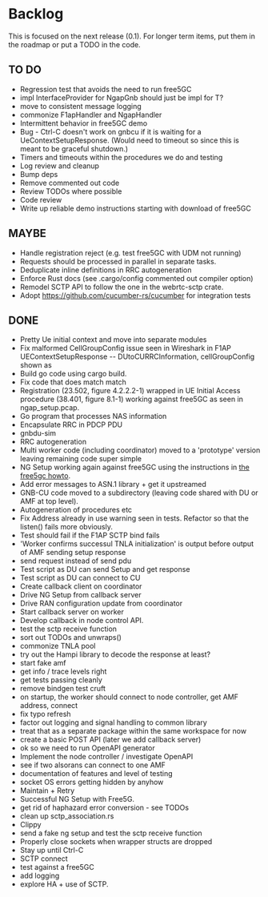 # Backlog

This is focused on the next release (0.1).  For longer term items, put them in the roadmap or put a TODO in the code.

## TO DO
- Regression test that avoids the need to run free5GC
- impl<T> InterfaceProvider for NgapGnb<T> should just be impl for T?
- move to consistent message logging
- commonize F1apHandler and NgapHandler
- Intermittent behavior in free5GC demo
- Bug - Ctrl-C doesn't work on gnbcu if it is waiting for a UeContextSetupResponse.  (Would need to timeout so since this is meant to be graceful shutdown.)
- Timers and timeouts within the procedures we do and testing
- Log review and cleanup
- Bump deps
- Remove commented out code
- Review TODOs where possible
- Code review
- Write up reliable demo instructions starting with download of free5GC

## MAYBE
- Handle registration reject (e.g. test free5GC with UDM not running)
- Requests should be processed in parallel in separate tasks.
- Deduplicate inline definitions in RRC autogeneration
- Enforce Rust docs (see .cargo/config commented out compiler option)
- Remodel SCTP API to follow the one in the webrtc-sctp crate.
- Adopt https://github.com/cucumber-rs/cucumber for integration tests

## DONE
- Pretty Ue initial context and move into separate modules
- Fix malformed CellGroupConfig issue seen in Wireshark in F1AP UEContextSetupResponse -- DUtoCURRCInformation, cellGroupConfig shown as <MISSING>
- Build go code using cargo build.
- Fix code that does match match
- Registration (23.502, figure 4.2.2.2-1) wrapped in UE Initial Access procedure (38.401, figure 8.1-1) working against free5GC as seen in ngap_setup.pcap.
- Go program that processes NAS information
- Encapsulate RRC in PDCP PDU
- gnbdu-sim
- RRC autogeneration
- Multi worker code (including coordinator) moved to a 'prototype' version leaving remaining code super simple
- NG Setup working again against free5GC using the instructions in [the free5gc howto](../howto/free5GC-testing.md).
- Add error messages to ASN.1 library + get it upstreamed
- GNB-CU code moved to a subdirectory (leaving code shared with DU or AMF at top level).
- Autogeneration of procedures etc
- Fix Address already in use warning seen in tests.  Refactor so that the listen() fails more obviously. 
- Test should fail if the F1AP SCTP bind fails 
- 'Worker confirms successul TNLA initialization' is output before output of AMF sending setup response
- send request instead of send pdu
- Test script as DU can send Setup and get response 
- Test script as DU can connect to CU
- Create callback client on coordinator
- Drive NG Setup from callback server
- Drive RAN configuration update from coordinator
- Start callback server on worker
- Develop callback in node control API.
- test the sctp receive function
- sort out TODOs and unwraps()
- commonize TNLA pool
- try out the Hampi library to decode the response at least?
- start fake amf
- get info / trace levels right
- get tests passing cleanly
- remove bindgen test cruft
- on startup, the worker should connect to node controller, get AMF address, connect
- fix typo refresh
- factor out logging and signal handling to common library
- treat that as a separate package within the same workspace for now
- create a basic POST API (later we add callback server)
- ok so we need to run OpenAPI generator
- Implement the node controller / investigate OpenAPI
- see if two alsorans can connect to one AMF
- documentation of features and level of testing
- socket OS errors getting hidden by anyhow
- Maintain + Retry 
- Successful NG Setup with Free5G.
- get rid of haphazard error conversion - see TODOs
- clean up sctp_association.rs
- Clippy
- send a fake ng setup and test the sctp receive function
- Properly close sockets when wrapper structs are dropped
- Stay up until Ctrl-C
- SCTP connect
- test against a free5GC
- add logging
- explore HA + use of SCTP.